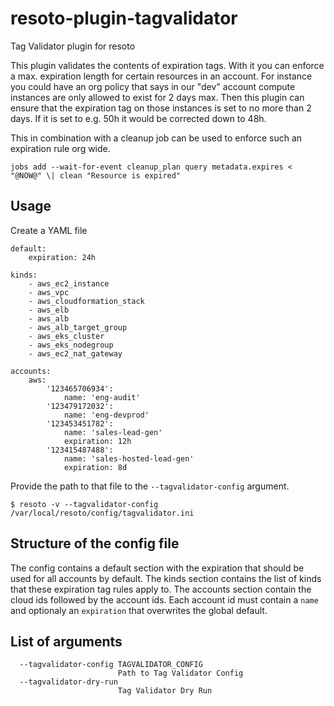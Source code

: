 # resoto-plugin-tagvalidator
Tag Validator plugin for resoto

This plugin validates the contents of expiration tags. With it you can enforce a max. expiration length
for certain resources in an account. For instance you could have an org policy that says in our "dev" account
compute instances are only allowed to exist for 2 days max. Then this plugin can ensure that the expiration tag
on those instances is set to no more than 2 days. If it is set to e.g. 50h it would be corrected down to 48h.

This in combination with a cleanup job can be used to enforce such an expiration rule org wide.
```
jobs add --wait-for-event cleanup_plan query metadata.expires < "@NOW@" \| clean "Resource is expired"
```

## Usage
Create a YAML file
```
default:
    expiration: 24h

kinds:
    - aws_ec2_instance
    - aws_vpc
    - aws_cloudformation_stack
    - aws_elb
    - aws_alb
    - aws_alb_target_group
    - aws_eks_cluster
    - aws_eks_nodegroup
    - aws_ec2_nat_gateway

accounts:
    aws:
        '123465706934':
            name: 'eng-audit'
        '123479172032':
            name: 'eng-devprod'
        '123453451782':
            name: 'sales-lead-gen'
            expiration: 12h
        '123415487488':
            name: 'sales-hosted-lead-gen'
            expiration: 8d
```

Provide the path to that file to the `--tagvalidator-config` argument.
```
$ resoto -v --tagvalidator-config /var/local/resoto/config/tagvalidator.ini
```

## Structure of the config file
The config contains a default section with the expiration that should be used for all accounts by default.
The kinds section contains the list of kinds that these expiration tag rules apply to.
The accounts section contain the cloud ids followed by the account ids. Each account id must contain a `name`
and optionaly an `expiration` that overwrites the global default.


## List of arguments
```
  --tagvalidator-config TAGVALIDATOR_CONFIG
                        Path to Tag Validator Config
  --tagvalidator-dry-run
                        Tag Validator Dry Run
```

